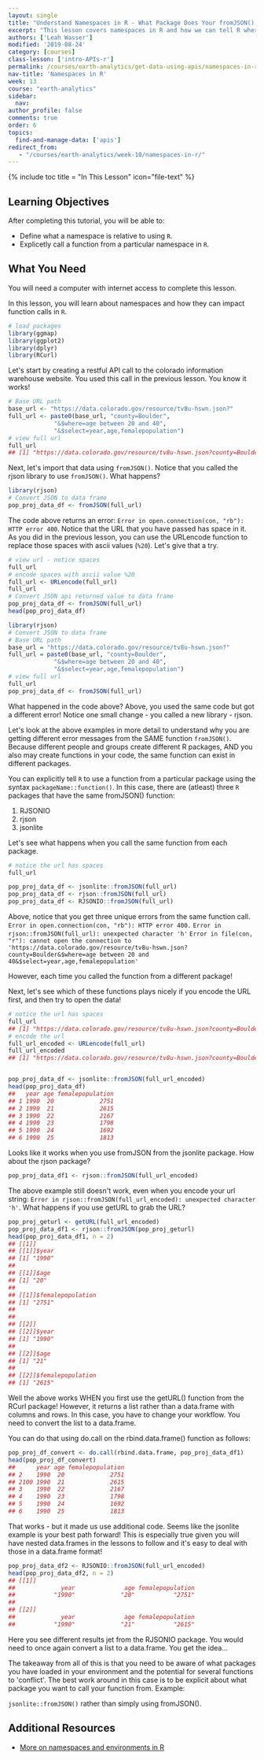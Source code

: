 ```yaml
---
layout: single
title: "Understand Namespaces in R - What Package Does Your fromJSON() Function Come From?"
excerpt: "This lesson covers namespaces in R and how we can tell R where to get a function from (what code to use) in R."
authors: ['Leah Wasser']
modified: '2019-08-24'
category: [courses]
class-lesson: ['intro-APIs-r']
permalink: /courses/earth-analytics/get-data-using-apis/namespaces-in-r/
nav-title: 'Namespaces in R'
week: 13
course: "earth-analytics"
sidebar:
  nav:
author_profile: false
comments: true
order: 6
topics:
  find-and-manage-data: ['apis']
redirect_from:
   - "/courses/earth-analytics/week-10/namespaces-in-r/"
---
```



{% include toc title = "In This Lesson" icon="file-text" %}

<div class='notice--success' markdown="1">

## <i class="fa fa-graduation-cap" aria-hidden="true"></i> Learning Objectives

After completing this tutorial, you will be able to:

* Define what a namespace is relative to using `R`.
* Explicetly call a function from a particular namespace in `R`.

## <i class="fa fa-check-square-o fa-2" aria-hidden="true"></i> What You Need

You will need a computer with internet access to complete this lesson.

</div>




In this lesson, you will learn about namespaces and how they can impact function
calls in `R`.


```r
# load packages
library(ggmap)
library(ggplot2)
library(dplyr)
library(RCurl)
```



Let's start by creating a restful API call to the colorado information warehouse
website. You used this call in the previous lesson. You know it works!



```r
# Base URL path
base_url <- "https://data.colorado.gov/resource/tv8u-hswn.json?"
full_url <- paste0(base_url, "county=Boulder",
             "&$where=age between 20 and 40",
             "&$select=year,age,femalepopulation")
# view full url
full_url
## [1] "https://data.colorado.gov/resource/tv8u-hswn.json?county=Boulder&$where=age between 20 and 40&$select=year,age,femalepopulation"
```

Next, let's import that data using `fromJSON()`. Notice that you called the
rjson library to use `fromJSON()`. What happens?


```r
library(rjson)
# Convert JSON to data frame
pop_proj_data_df <- fromJSON(full_url)

```

The code above returns an error: `Error in open.connection(con, "rb"): HTTP error 400`.  Notice that the URL that you have passed has space
in it. As you did in the previous lesson, you can use the URLencode function to
replace those spaces with ascii values (`%20`). Let's give that a try.


```r
# view url - notice spaces
full_url
# encode spaces with ascii value %20
full_url <- URLencode(full_url)
full_url
# Convert JSON api returned value to data frame
pop_proj_data_df <- fromJSON(full_url)
head(pop_proj_data_df)
```



```r
library(rjson)
# Convert JSON to data frame
# Base URL path
base_url = "https://data.colorado.gov/resource/tv8u-hswn.json?"
full_url = paste0(base_url, "county=Boulder",
             "&$where=age between 20 and 40",
             "&$select=year,age,femalepopulation")
# view full url
full_url
pop_proj_data_df <- fromJSON(full_url)
```

What happened in the code above? Above, you used the same code but got a different
error! Notice one small change - you called a new library - rjson.

Let's look at the above examples in more detail to understand why you are getting
different error messages from the SAME function `fromJSON()`. Because different people
and groups create different R packages, AND you also may create functions in your
code, the same function can exist in different packages.

You can explicitly tell `R` to use a function from a particular package using the
syntax `packageName::function()`. In this case, there are (atleast) three `R` packages that have
the same fromJSON() function:

1. RJSONIO
1. rjson
1. jsonlite

Let's see what happens when you call the same function from each package.



```r
# notice the url has spaces
full_url

pop_proj_data_df <- jsonlite::fromJSON(full_url)
pop_proj_data_df <- rjson::fromJSON(full_url)
pop_proj_data_df <- RJSONIO::fromJSON(full_url)
```

Above, notice that you get three unique errors from the same function call. 
`Error in open.connection(con, "rb"): HTTP error 400.`
`Error in rjson::fromJSON(full_url): unexpected character 'h'`
`Error in file(con, "r"): cannot open the connection to 'https://data.colorado.gov/resource/tv8u-hswn.json?county=Boulder&$where=age between 20 and 40&$select=year,age,femalepopulation'`

However, each time you called the function from a different package!

Next, let's see which of these functions plays nicely if you encode the URL first,
and then try to open the data!



```r
# notice the url has spaces
full_url
## [1] "https://data.colorado.gov/resource/tv8u-hswn.json?county=Boulder&$where=age between 20 and 40&$select=year,age,femalepopulation"
# encode the url
full_url_encoded <- URLencode(full_url)
full_url_encoded
## [1] "https://data.colorado.gov/resource/tv8u-hswn.json?county=Boulder&$where=age%20between%2020%20and%2040&$select=year,age,femalepopulation"


pop_proj_data_df <- jsonlite::fromJSON(full_url_encoded)
head(pop_proj_data_df)
##   year age femalepopulation
## 1 1990  20             2751
## 2 1990  21             2615
## 3 1990  22             2167
## 4 1990  23             1798
## 5 1990  24             1692
## 6 1990  25             1813
```

Looks like it works when you use fromJSON from the jsonlite package. How about the
rjson package?



```r
pop_proj_data_df1 <- rjson::fromJSON(full_url_encoded)
```

The above example still doesn't work, even when you encode your url string: `Error in rjson::fromJSON(full_url_encoded): unexpected character 'h'`. What happens if you use getURL to grab the URL?


```r
pop_proj_geturl <- getURL(full_url_encoded)
pop_proj_data_df1 <- rjson::fromJSON(pop_proj_geturl)
head(pop_proj_data_df1, n = 2)
## [[1]]
## [[1]]$year
## [1] "1990"
## 
## [[1]]$age
## [1] "20"
## 
## [[1]]$femalepopulation
## [1] "2751"
## 
## 
## [[2]]
## [[2]]$year
## [1] "1990"
## 
## [[2]]$age
## [1] "21"
## 
## [[2]]$femalepopulation
## [1] "2615"
```

Well the above works WHEN you first use the getURL() function from the RCurl package!
However, it returns a list rather than a data.frame with columns and rows. In this
case, you have to change your workflow. You need to convert the list to a data.frame.

You can do that using do.call on the rbind.data.frame() function as follows:


```r
pop_proj_df_convert <- do.call(rbind.data.frame, pop_proj_data_df1)
head(pop_proj_df_convert)
##      year age femalepopulation
## 2    1990  20             2751
## 2100 1990  21             2615
## 3    1990  22             2167
## 4    1990  23             1798
## 5    1990  24             1692
## 6    1990  25             1813
```

That works - but it made us use additional code. Seems like the jsonlite example
is your best path forward! This is especially true given you will have nested
data.frames in the lessons to follow and it's easy to deal with those in a data.frame
format!


```r
pop_proj_data_df2 <- RJSONIO::fromJSON(full_url_encoded)
head(pop_proj_data_df2, n = 2)
## [[1]]
##             year              age femalepopulation 
##           "1990"             "20"           "2751" 
## 
## [[2]]
##             year              age femalepopulation 
##           "1990"             "21"           "2615"
```

Here you see different results jet from the RJSONIO package. You would need to once
again convert a list to a data.frame. You get the idea...

The takeaway from all of this is that you need to be aware of what packages
you have loaded in your environment and the potential for several functions to
'conflict'. The best work around in this case is to be explicit about what
package you want to call your function from. Example:

`jsonlite::fromJSON()` rather than simply using fromJSON().


<div class="notice--info" markdown="1">

## Additional Resources

* <a href="http://blog.obeautifulcode.com/R/How-R-Searches-And-Finds-Stuff/" target="_blank">More on namespaces and environments in R</a>
</div>
